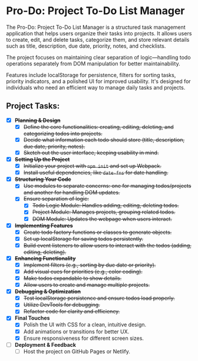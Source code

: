 # Pro-Do: Project To-Do List Manager

The Pro-Do: Project To-Do List Manager is a structured task management application that helps users organize their tasks into projects. It allows users to create, edit, and delete tasks, categorize them, and store relevant details such as title, description, due date, priority, notes, and checklists.

The project focuses on maintaining clear separation of logic—handling todo operations separately from DOM manipulation for better maintainability.

Features include localStorage for persistence, filters for sorting tasks, priority indicators, and a polished UI for improved usability. It's designed for individuals who need an efficient way to manage daily tasks and projects.

## Project Tasks:

- [x] **~~Planning & Design~~**
  - [x] ~~Define the core functionalities: creating, editing, deleting, and categorizing todos into projects.~~
  - [x] ~~Decide what information each todo should store (title, description, due date, priority, notes).~~
  - [x] ~~Sketch out the user interface, keeping usability in mind.~~

- [x] ~~**Setting Up the Project**~~
  - [x] ~~Initialize your project with `npm init` and set up Webpack.~~
  - [x] ~~Install useful dependencies, like `date-fns` for date handling.~~

- [x] ~~**Structuring Your Code**~~
  - [x] ~~Use modules to separate concerns: one for managing todos/projects and another for handling DOM updates.~~
  - [x] ~~Ensure separation of logic:~~
    - [x] ~~Todo Logic Module: Handles adding, editing, deleting todos.~~
    - [x] ~~Project Module: Manages projects, grouping related todos.~~
    - [x] ~~DOM Module: Updates the webpage when users interact.~~

- [x] ~~**Implementing Features**~~
  - [x] ~~Create todo factory functions or classes to generate objects.~~
  - [x] ~~Set up localStorage for saving todos persistently.~~
  - [x] ~~Build event listeners to allow users to interact with the todos (adding, editing, deleting).~~

- [x] ~~**Enhancing Functionality**~~
  - [x] ~~Implement filters (e.g., sorting by due date or priority).~~
  - [x] ~~Add visual cues for priorities (e.g., color coding).~~
  - [x] ~~Make todos expandable to show details.~~
  - [x] ~~Allow users to create and manage multiple projects.~~

- [x] ~~**Debugging & Optimization**~~
  - [x] ~~Test localStorage persistence and ensure todos load properly.~~
  - [x] ~~Utilize DevTools for debugging.~~
  - [x] ~~Refactor code for clarity and efficiency.~~

- [x] **Final Touches**
  - [x] Polish the UI with CSS for a clean, intuitive design.
  - [x] Add animations or transitions for better UX.
  - [x] Ensure responsiveness for different screen sizes.

- [ ] **Deployment & Feedback**
  - [ ] Host the project on GitHub Pages or Netlify.
